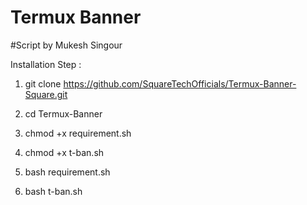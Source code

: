 # Termux Banner
#Script by Mukesh Singour 

Installation Step :

1) git clone https://github.com/SquareTechOfficials/Termux-Banner-Square.git


2) cd Termux-Banner


3) chmod +x requirement.sh


4) chmod +x t-ban.sh


5) bash requirement.sh


6) bash t-ban.sh

